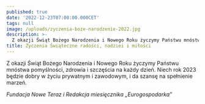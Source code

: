 ```yaml
---
published: true
date: '2022-12-23T07:00:00.000CET'
tags: null
image: /uploads/zyczenia-boze-narodzenie-2022.jpg
description: >-
  Z okazji Świąt Bożego Narodzenia i Nowego Roku życzymy Państwu mnóstwa pomyślności, zdrowia i szczęścia.
title: Życzenia Świąteczne radości, nadziei i miłości
---
```


Z okazji Świąt Bożego Narodzenia i Nowego Roku życzymy Państwu mnóstwa pomyślności, zdrowia i szczęścia na każdy dzień. Niech rok 2023 będzie dobry w życiu prywatnym i zawodowym, i da szansę na spełnienie marzeń.

<em>Fundacja Nowe Teraz i Redakcja miesięcznika „Eurogospodarka”</em>



